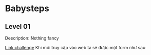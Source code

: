 # Babysteps

## Level 01

Description: Nothing fancy

<a href=https://websec.fr/level01/>Link challenge</a>
Khi mới truy cập vào web ta sẽ được một form như sau:
<img></img>